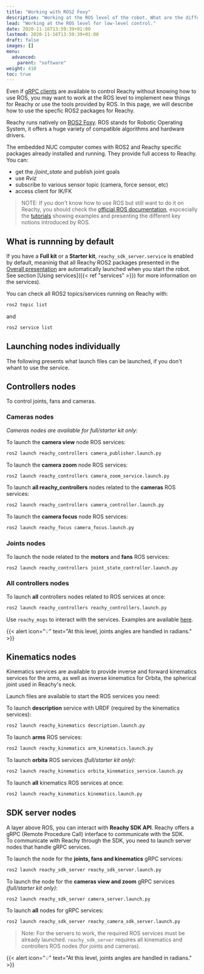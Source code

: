 ```yaml
---
title: "Working with ROS2 Foxy"
description: "Working at the ROS level of the robot. What are the different nodes available."
lead: "Working at the ROS level for low-level control."
date: 2020-11-16T13:59:39+01:00
lastmod: 2020-11-16T13:59:39+01:00
draft: false
images: []
menu:
  advanced:
    parent: "software"
weight: 410
toc: true
---
```


Even if [gRPC clients](https://docs.pollen-robotics.com//advanced/software/presentation/#grpc-clients) are available to control Reachy without knowing how to use ROS, you may want to work at the ROS level to implement new things for Reachy or use the tools provided by ROS. In this page, we will describe how to use the specfic ROS2 packages for Reachy.

Reachy runs natively on [ROS2 Foxy](https://docs.ros.org/en/foxy/index.html). ROS stands for Robotic Operating System, it offers a huge variety of compatible algorithms and hardware drivers.

The embedded NUC computer comes with ROS2 and Reachy specific packages already installed and running. They provide full access to Reachy. You can:
- get the */joint_state* and publish joint goals
- use *Rviz*
- subscribe to various sensor topic (camera, force sensor, etc)
- access client for IK/FK

> NOTE: If you don't know how to use ROS but still want to do it on Reachy, you should check the [official ROS documentation](https://docs.ros.org/en/foxy/index.html), espcecially the [tutorials](https://docs.ros.org/en/foxy/Tutorials.html) showing examples and presenting the different key notions introduced by ROS.

## What is runnning by default

If you have a **Full kit** or a **Starter kit**, `reachy_sdk_server.service` is enabled by default, meaninig that all Reachy ROS2 packages presented in the [Overall presentation](https://docs.pollen-robotics.com/advanced/software/ros2-level/) are automatically launched when you start the robot. See section [Using services]({{< ref "services" >}}) for more information on the services). 

You can check all ROS2 topics/services running on Reachy with:
```bash
ros2 topic list
```  
and 
```bash
ros2 service list
```  

## Launching nodes individually
The following presents what launch files can be launched, if you don't whant to use the service.

## Controllers nodes

To control joints, fans and cameras.

### Cameras nodes
*Cameras nodes are available for full/starter kit only:*  

To launch the **camera view** node ROS services:
```bash
ros2 launch reachy_controllers camera_publisher.launch.py
```
To launch the **camera zoom** node ROS services:
```bash
ros2 launch reachy_controllers camera_zoom_service.launch.py
```

To launch **all reachy_controllers** nodes related to the **cameras** ROS services:
```bash
ros2 launch reachy_controllers camera_controller.launch.py
```

To launch the **camera focus** node ROS services:
```bash
ros2 launch reachy_focus camera_focus.launch.py
```

### Joints nodes
To launch the node related to the **motors** and **fans** ROS services:
```bash
ros2 launch reachy_controllers joint_state_controller.launch.py
```

### All controllers nodes
To launch **all** controllers nodes related to ROS services at once:
```bash
ros2 launch reachy_controllers reachy_controllers.launch.py
```

Use `reachy_msgs` to interact with the services. Examples are available [here](https://github.com/pollen-robotics/reachy_controllers/tree/master/examples).

{{< alert icon="💡" text="At this level, joints angles are handled in radians." >}}


## Kinematics nodes

Kinematics services are available to provide inverse and forward kinematics services for the arms, as well as inverse kinematics for Orbita, the spherical joint used in Reachy's neck.  

Launch files are available to start the ROS services you need:  

To launch **description** service with URDF (required by the kinematics services):
```bash
ros2 launch reachy_kinematics description.launch.py
```

To launch **arms** ROS services:
```bash
ros2 launch reachy_kinematics arm_kinematics.launch.py
```

To launch **orbita** ROS services *(full/starter kit only)*:
```bash
ros2 launch reachy_kinematics orbita_kinematics_service.launch.py
```

To launch **all** kinematics ROS services at once:
```bash
ros2 launch reachy_kinematics kinematics.launch.py
```

## SDK server nodes

A layer above ROS, you can interact with **Reachy SDK API**. Reachy offers a gRPC (Remote Procedure Call) interface to communicate with the SDK.  
To communicate with Reachy through the SDK, you need to launch server nodes that handle gRPC services.  

To launch the node for the **joints, fans and kinematics** gRPC services:
```bash
ros2 launch reachy_sdk_server reachy_sdk_server.launch.py
```

To launch the node for the **cameras view and zoom** gRPC services *(full/starter kit only)*:
```bash
ros2 launch reachy_sdk_server camera_server.launch.py
```

To launch **all** nodes for gRPC services:
```bash
ros2 launch reachy_sdk_server reachy_camera_sdk_server.launch.py
```

> Note: For the servers to work, the required ROS services must be already launched. `reachy_sdk_server` requires all kinematics and controllers ROS nodes (for joints and cameras). 


{{< alert icon="💡" text="At this level, joints angles are handled in radians." >}}
